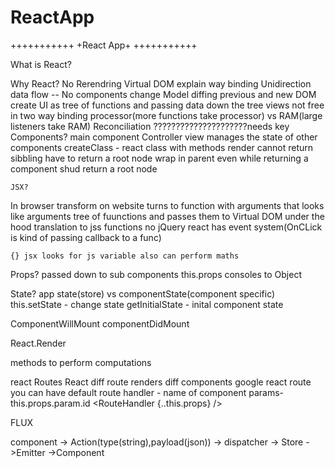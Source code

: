 # ReactApp
+++++++++++
+React App+
+++++++++++ 

What is React?

Why React?
No Rerendring
Virtual DOM
explain  way binding
Unidirection data flow  -- No components change Model
diffing previous and new DOM
create UI as tree of functions and passing data down the tree
views not free in two way binding
processor(more functions take processor) vs RAM(large listeners take RAM)
Reconciliation ?????????????????????needs key
Components?
	main component Controller view manages the state of other components
	createClass - react class with methods
	render
	cannot return sibbling have to return a root node wrap in parent
	even while returning  a component shud return a root node
	<div>

	JSX?
In browser transform on website
turns to function with arguments that looks like arguments
tree of fuunctions and passes them to Virtual DOM
under the hood translation to jss functions
no jQuery react has event system(OnCLick is kind of passing callback to a func)

	{} jsx looks for js variable also can perform maths

Props?
passed down to sub components
this.props consoles to Object

State?
	app state(store) vs componentState(component specific)
	this.setState - change state
	getInitialState - inital component state 

ComponentWillMount
componentDidMount

React.Render

methods
 to perform computations

react Routes
	React diff route renders diff components google react route
	you can have default route
	handler - name of component
	params- this.props.param.id
	 <RouteHandler {..this.props} />



FLUX

component -> Action(type(string),payload(json))  -> dispatcher -> Store ->Emitter ->Component






















